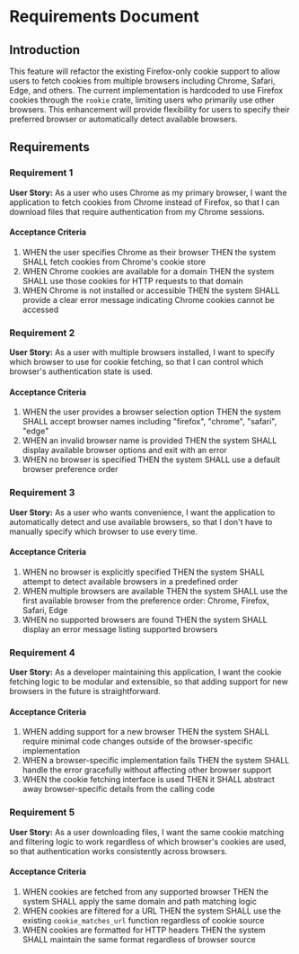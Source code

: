 # Requirements Document

## Introduction

This feature will refactor the existing Firefox-only cookie support to allow users to fetch cookies from multiple browsers including Chrome, Safari, Edge, and others. The current implementation is hardcoded to use Firefox cookies through the `rookie` crate, limiting users who primarily use other browsers. This enhancement will provide flexibility for users to specify their preferred browser or automatically detect available browsers.

## Requirements

### Requirement 1

**User Story:** As a user who uses Chrome as my primary browser, I want the application to fetch cookies from Chrome instead of Firefox, so that I can download files that require authentication from my Chrome sessions.

#### Acceptance Criteria

1. WHEN the user specifies Chrome as their browser THEN the system SHALL fetch cookies from Chrome's cookie store
2. WHEN Chrome cookies are available for a domain THEN the system SHALL use those cookies for HTTP requests to that domain
3. WHEN Chrome is not installed or accessible THEN the system SHALL provide a clear error message indicating Chrome cookies cannot be accessed

### Requirement 2

**User Story:** As a user with multiple browsers installed, I want to specify which browser to use for cookie fetching, so that I can control which browser's authentication state is used.

#### Acceptance Criteria

1. WHEN the user provides a browser selection option THEN the system SHALL accept browser names including "firefox", "chrome", "safari", "edge"
2. WHEN an invalid browser name is provided THEN the system SHALL display available browser options and exit with an error
3. WHEN no browser is specified THEN the system SHALL use a default browser preference order

### Requirement 3

**User Story:** As a user who wants convenience, I want the application to automatically detect and use available browsers, so that I don't have to manually specify which browser to use every time.

#### Acceptance Criteria

1. WHEN no browser is explicitly specified THEN the system SHALL attempt to detect available browsers in a predefined order
2. WHEN multiple browsers are available THEN the system SHALL use the first available browser from the preference order: Chrome, Firefox, Safari, Edge
3. WHEN no supported browsers are found THEN the system SHALL display an error message listing supported browsers

### Requirement 4

**User Story:** As a developer maintaining this application, I want the cookie fetching logic to be modular and extensible, so that adding support for new browsers in the future is straightforward.

#### Acceptance Criteria

1. WHEN adding support for a new browser THEN the system SHALL require minimal code changes outside of the browser-specific implementation
2. WHEN a browser-specific implementation fails THEN the system SHALL handle the error gracefully without affecting other browser support
3. WHEN the cookie fetching interface is used THEN it SHALL abstract away browser-specific details from the calling code

### Requirement 5

**User Story:** As a user downloading files, I want the same cookie matching and filtering logic to work regardless of which browser's cookies are used, so that authentication works consistently across browsers.

#### Acceptance Criteria

1. WHEN cookies are fetched from any supported browser THEN the system SHALL apply the same domain and path matching logic
2. WHEN cookies are filtered for a URL THEN the system SHALL use the existing `cookie_matches_url` function regardless of cookie source
3. WHEN cookies are formatted for HTTP headers THEN the system SHALL maintain the same format regardless of browser source